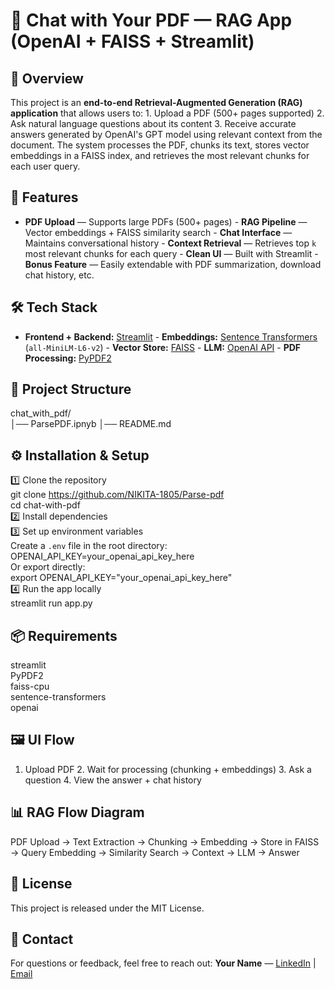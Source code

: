 # 📄 Chat with Your PDF — RAG App (OpenAI + FAISS + Streamlit)
## 📌 Overview
This project is an **end-to-end Retrieval-Augmented Generation (RAG) application** that allows users to: 1. Upload a PDF (500+ pages supported) 2. Ask natural language questions about its content 3. Receive accurate answers generated by OpenAI's GPT model using relevant context from the document. The system processes the PDF, chunks its text, stores vector embeddings in a FAISS index, and retrieves the most relevant chunks for each user query.
## 🚀 Features
- **PDF Upload** — Supports large PDFs (500+ pages) - **RAG Pipeline** — Vector embeddings + FAISS similarity search - **Chat Interface** — Maintains conversational history - **Context Retrieval** — Retrieves top `k` most relevant chunks for each query - **Clean UI** — Built with Streamlit - **Bonus Feature** — Easily extendable with PDF summarization, download chat history, etc.
## 🛠 Tech Stack
- **Frontend + Backend:** [Streamlit](https://streamlit.io/) - **Embeddings:** [Sentence Transformers](https://www.sbert.net/) (`all-MiniLM-L6-v2`) - **Vector Store:** [FAISS](https://github.com/facebookresearch/faiss) - **LLM:** [OpenAI API](https://platform.openai.com/) - **PDF Processing:** [PyPDF2](https://pypi.org/project/PyPDF2/)
## 📂 Project Structure
chat_with_pdf/  
│── ParsePDF.ipnyb
│── README.md
## ⚙️ Installation & Setup
1️⃣ Clone the repository  
git clone https://github.com/NIKITA-1805/Parse-pdf  
cd chat-with-pdf  
2️⃣ Install dependencies   
3️⃣ Set up environment variables  
Create a `.env` file in the root directory:  
OPENAI_API_KEY=your_openai_api_key_here  
Or export directly:  
export OPENAI_API_KEY="your_openai_api_key_here"  
4️⃣ Run the app locally  
streamlit run app.py
## 📦 Requirements
streamlit  
PyPDF2  
faiss-cpu  
sentence-transformers  
openai
## 🖼 UI Flow
1. Upload PDF 2. Wait for processing (chunking + embeddings) 3. Ask a question 4. View the answer + chat history
## 📊 RAG Flow Diagram
PDF Upload → Text Extraction → Chunking → Embedding → Store in FAISS → Query Embedding → Similarity Search → Context → LLM → Answer
## 📝 License
This project is released under the MIT License.
## 📧 Contact
For questions or feedback, feel free to reach out: **Your Name** — [LinkedIn](https://www.linkedin.com/in/nikita-jadhao-40450b286/) | [Email](mailto:nikkij1805@gmail.com)
